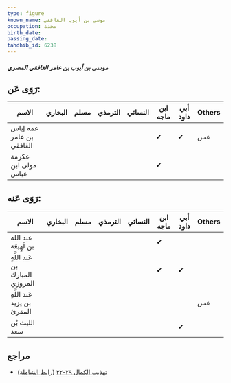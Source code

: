 ```yaml
---
type: figure
known_name: موسى بن أيوب الغافقي
occupation: محدث
birth_date:
passing_date:
tahdhib_id: 6238
---
```

##### موسى بن أيوب بن عامر الغافقي المصري

## رَوَى عَن:
| الاسم                    | البخاري | مسلم | الترمذي | النسائي | ابن ماجه | أبي داود | Others |
| ------------------------ | ------- | ---- | ------- | ------- | -------- | -------- | ------ |
| عمه إياس بن عامر الغافقي |         |      |         |         | ✔        | ✔        | عس     |
| عكرمة مولى ابن عباس      |         |      |         |         | ✔        |          |        |
## رَوَى عَنه:
| الاسم                           | البخاري | مسلم | الترمذي | النسائي | ابن ماجه | أبي داود | Others |
| ------------------------------- | ------- | ---- | ------- | ------- | -------- | -------- | ------ |
| عبد الله بن لَهِيعَة            |         |      |         |         | ✔        |          |        |
| عَبد اللَّهِ بن المبارك المروزي |         |      |         |         | ✔        | ✔        |        |
| عَبد اللَّهِ بن يزيد المقرئ     |         |      |         |         |          |          | عس     |
| الليث بْن سعد                   |         |      |         |         |          | ✔        |        |
## مراجع
- [تهذيب الكمال ٢٩-٣٢](obsidian://open?vault=Tahdhib-al-Kamal&file=Figures/٦٢٣٨-موسى%20بن%20أيوب%20بن%20عامر%20الغافقي%20المصري) ([رابط الشاملة](https://shamela.ws/book/3722/15603))